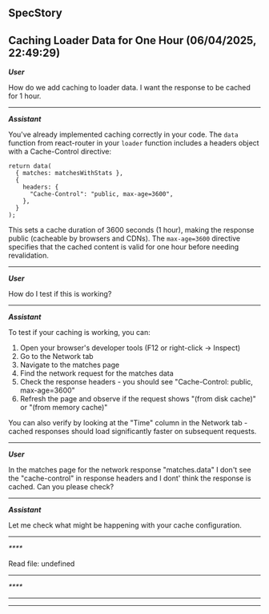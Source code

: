 ## SpecStory

## Caching Loader Data for One Hour (06/04/2025, 22:49:29)

_**User**_

How do we add caching to loader data. I want the response to be cached for 1 hour. 

---

_**Assistant**_

You've already implemented caching correctly in your code. The `data` function from react-router in your `loader` function includes a headers object with a Cache-Control directive:

```tsx
return data(
  { matches: matchesWithStats },
  {
    headers: {
      "Cache-Control": "public, max-age=3600",
    },
  }
);
```

This sets a cache duration of 3600 seconds (1 hour), making the response public (cacheable by browsers and CDNs). The `max-age=3600` directive specifies that the cached content is valid for one hour before needing revalidation.

---

_**User**_

How do I test if this is working? 

---

_**Assistant**_

To test if your caching is working, you can:

1. Open your browser's developer tools (F12 or right-click → Inspect)
2. Go to the Network tab
3. Navigate to the matches page
4. Find the network request for the matches data
5. Check the response headers - you should see "Cache-Control: public, max-age=3600"
6. Refresh the page and observe if the request shows "(from disk cache)" or "(from memory cache)"

You can also verify by looking at the "Time" column in the Network tab - cached responses should load significantly faster on subsequent requests.

---

_**User**_

In the matches page for the network response "matches.data" I don't see the "cache-control" in response headers and I dont' think the response is cached. Can you please check?

---

_**Assistant**_

Let me check what might be happening with your cache configuration.

---

_****_

Read file: undefined

---

_****_



---



---

